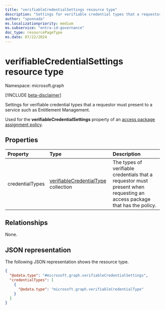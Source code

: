 ```yaml
---
title: "verifiableCredentialSettings resource type"
description: "Settings for verifiable credential types that a requestor must present to a service such as Entitlement Management."
author: "sponnada"
ms.localizationpriority: medium
ms.subservice: "entra-id-governance"
doc_type: resourcePageType
ms.date: 07/22/2024
---
```


# verifiableCredentialSettings resource type

Namespace: microsoft.graph

[!INCLUDE [beta-disclaimer](../../includes/beta-disclaimer.md)]

Settings for verifiable credential types that a requestor must present to a service such as Entitlement Management.

Used for the **verifiableCredentialSettings** property of an [access package assignment policy](accesspackageassignmentpolicy.md).


## Properties
|Property|Type|Description|
|:---|:---|:---|
|credentialTypes|[verifiableCredentialType](verifiablecredentialtype.md) collection| The types of verifiable credentials that a requestor must present when requesting an access package that has the policy.|

## Relationships
None.

## JSON representation
The following JSON representation shows the resource type.
<!-- {
  "blockType": "resource",
  "@odata.type": "microsoft.graph.verifiableCredentialSettings"
}
-->
``` json
{
  "@odata.type": "#microsoft.graph.verifiableCredentialSettings",
  "credentialTypes": [
    {
      "@odata.type": "microsoft.graph.verifiableCredentialType"
    }
  ]
}
```
